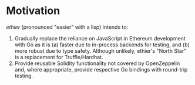# Motivation

_ethier_ (pronounced "easier" with a lisp) intends to:

1. Gradually replace the reliance on JavaScript in Ethereum development with Go
   as it is (a) faster due to in-process backends for testing, and (b) more
   robust due to type safety. Although unlikely, ethier's "North Star" is a
   replacement for Truffle/Hardhat.
2. Provide reusable Solidity functionality not covered by OpenZeppelin and,
   where appropriate, provide respective Go bindings with round-trip testing.

